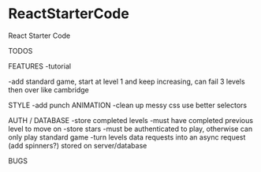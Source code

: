 # ReactStarterCode
React Starter Code



TODOS




FEATURES
-tutorial

-add standard game, start at level 1 and keep increasing, can fail 3 levels then over like cambridge



STYLE
-add punch ANIMATION
-clean up messy css use better selectors


AUTH / DATABASE
-store completed levels
-must have completed previous level to move on
-store stars
-must be authenticated to play, otherwise can only play standard game
-turn levels data requests into an async request (add spinners?) stored on server/database


BUGS





